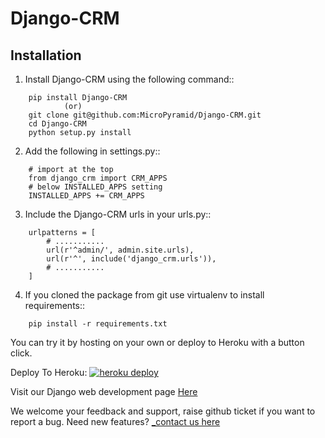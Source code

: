 # Django-CRM

Installation
--------------

1. Install Django-CRM using the following command::
```
    pip install Django-CRM
            (or)
    git clone git@github.com:MicroPyramid/Django-CRM.git
    cd Django-CRM
    python setup.py install
```
2. Add the following in settings.py::
```
	# import at the top
	from django_crm import CRM_APPS
	# below INSTALLED_APPS setting
    INSTALLED_APPS += CRM_APPS
```    
3. Include the Django-CRM urls in your urls.py::
```
    urlpatterns = [
    	# ...........
        url(r'^admin/', admin.site.urls),
        url(r'^', include('django_crm.urls')),
        # ...........
    ]
```
4. If you cloned the package from git use virtualenv to install requirements::
```
    pip install -r requirements.txt
```

You can try it by hosting on your own or deploy to Heroku with a button click.

Deploy To Heroku:
[![heroku deploy](https://www.herokucdn.com/deploy/button.svg)](https://heroku.com/deploy?template=https://github.com/MicroPyramid/Django-CRM)

Visit our Django web development page [Here](https://micropyramid.com/django-ecommerce-development/)  

We welcome your feedback and support, raise github ticket if you want to report a bug. Need new features?
[_contact us here](https://micropyramid.com/contact-us/)
